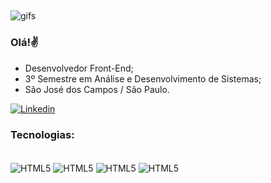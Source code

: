 ##
![gifs](https://user-images.githubusercontent.com/82785756/154810035-054f0135-8ab2-40dc-8e6b-7e6b9d747650.gif)


### Olá!✌️

- Desenvolvedor Front-End;
- 3º Semestre em Análise e Desenvolvimento de Sistemas;
- São José dos Campos / São Paulo.
 
[![Linkedin](https://img.shields.io/badge/LinkedIn-0077B5?style=for-the-badge&logo=linkedin&logoColor=white)](https://www.linkedin.com/in/jeffersoncabralsilva/)


### Tecnologias:

<div style="display: inline_block"><br>
  <img   align="center" alt="HTML5" src="https://img.shields.io/badge/HTML5-E34F26?style=for-the-badge&logo=html5&logoColor=white"/>
  <img   align="center" alt="HTML5" src=https://img.shields.io/badge/CSS-239120?&style=for-the-badge&logo=css3&logoColor=white"/>
  <img   align="center" alt="HTML5" src=https://img.shields.io/badge/JavaScript-F7DF1E?style=for-the-badge&logo=javascript&logoColor=black/>
  <img   align="center" alt="HTML5" src=https://img.shields.io/badge/Bootstrap-563D7C?style=for-the-badge&logo=bootstrap&logoColor=white/>
</div>
                                   

